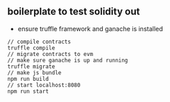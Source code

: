 ## boilerplate to test solidity out

+ ensure truffle framework and ganache is installed

```
// compile contracts
truffle compile
// migrate contracts to evm 
// make sure ganache is up and running
truffle migrate
// make js bundle
npm run build
// start localhost:8080
npm run start
```
